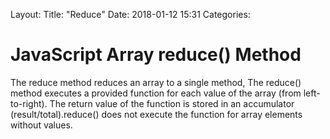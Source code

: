Layout:
Title: "Reduce"
Date: 2018-01-12 15:31
Categories:

# JavaScript Array reduce() Method

The reduce method reduces an array to a single method, The reduce() method executes a provided function for each value of the array (from left-to-right). The return value of the function is stored in an accumulator (result/total).reduce() does not execute the function for array elements without values.